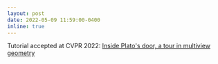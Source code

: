```yaml
---
layout: post
date: 2022-05-09 11:59:00-0400
inline: true
---
```

Tutorial accepted at CVPR 2022: [Inside Plato's door, a tour in multiview geometry][link]


[link]:https://sites.google.com/view/platomultiview/home-page